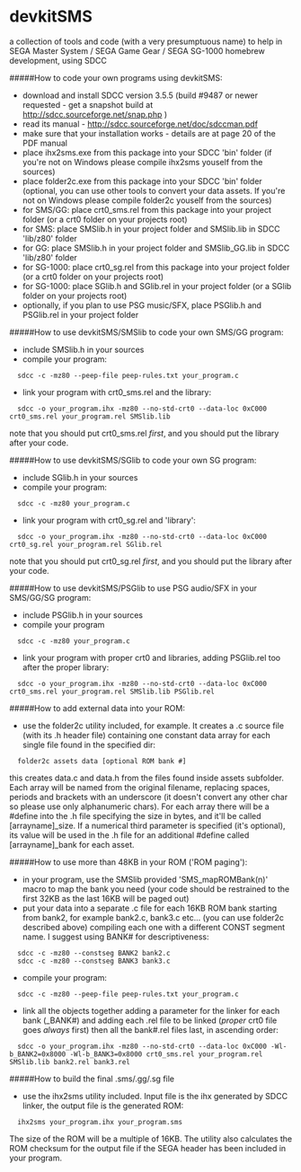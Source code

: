 devkitSMS
=========

a collection of tools and code (with a very presumptuous name) to help in SEGA Master System / SEGA Game Gear / SEGA SG-1000 homebrew development, using SDCC

#####How to code your own programs using devkitSMS:

* download and install SDCC version 3.5.5 (build #9487 or newer requested - get a snapshot build at http://sdcc.sourceforge.net/snap.php )
* read its manual - http://sdcc.sourceforge.net/doc/sdccman.pdf
* make sure that your installation works - details are at page 20 of the PDF manual
* place ihx2sms.exe from this package into your SDCC 'bin' folder
  (if you're not on Windows please compile ihx2sms youself from the sources)
* place folder2c.exe from this package into your SDCC 'bin' folder
  (optional, you can use other tools to convert your data assets. If you're not on Windows please compile folder2c youself from the sources)
* for SMS/GG:  place crt0_sms.rel from this package into your project folder (or a crt0 folder on your projects root)
* for SMS: place SMSlib.h in your project folder and SMSlib.lib in SDCC 'lib/z80' folder
* for GG:  place SMSlib.h in your project folder and SMSlib_GG.lib in SDCC 'lib/z80' folder
* for SG-1000: place crt0_sg.rel from this package into your project folder (or a crt0 folder on your projects root)
* for SG-1000: place SGlib.h and SGlib.rel in your project folder (or a SGlib folder on your projects root)
* optionally, if you plan to use PSG music/SFX, place PSGlib.h and PSGlib.rel in your project folder

#####How to use devkitSMS/SMSlib to code your own SMS/GG program:

* include SMSlib.h in your sources
* compile your program:
```
  sdcc -c -mz80 --peep-file peep-rules.txt your_program.c
```
* link your program with crt0_sms.rel and the library:
```
  sdcc -o your_program.ihx -mz80 --no-std-crt0 --data-loc 0xC000 crt0_sms.rel your_program.rel SMSlib.lib
```
  note that you should put crt0_sms.rel *first*, and you should put the library after your code.
  
#####How to use devkitSMS/SGlib to code your own SG program:

* include SGlib.h in your sources
* compile your program:
```
  sdcc -c -mz80 your_program.c
```
* link your program with crt0_sg.rel and 'library':
```
  sdcc -o your_program.ihx -mz80 --no-std-crt0 --data-loc 0xC000 crt0_sg.rel your_program.rel SGlib.rel
```
  note that you should put crt0_sg.rel *first*, and you should put the library after your code.
  
#####How to use devkitSMS/PSGlib to use PSG audio/SFX in your SMS/GG/SG program:

* include PSGlib.h in your sources
* compile your program
```
  sdcc -c -mz80 your_program.c
```
* link your program with proper crt0 and libraries, adding PSGlib.rel too after the proper library:
```
  sdcc -o your_program.ihx -mz80 --no-std-crt0 --data-loc 0xC000 crt0_sms.rel your_program.rel SMSlib.lib PSGlib.rel
```

#####How to add external data into your ROM:

* use the folder2c utility included, for example.
  It creates a .c source file (with its .h header file) containing one constant data array for each single file found in the specified dir:
```
  folder2c assets data [optional ROM bank #]
```
  this creates data.c and data.h from the files found inside assets subfolder.
Each array will be named from the original filename, replacing spaces, periods and brackets with an underscore (it doesn't convert any other char so please use only alphanumeric chars). For each array there will be a #define into the .h file specifying the size in bytes, and it'll be called [arrayname]_size.
If a numerical third parameter is specified (it's optional), its value will be used in the .h file for an additional #define called [arrayname]_bank for each asset.

#####How to use more than 48KB in your ROM ('ROM paging'):

* in your program, use the SMSlib provided 'SMS_mapROMBank(n)' macro to map the bank you need (your code should be restrained to the first 32KB as the last 16KB will be paged out)
* put your data into a separate .c file for each 16KB ROM bank starting from bank2, for example bank2.c, bank3.c etc... (you can use folder2c described above) compiling each one with a different CONST segment name.
  I suggest using BANK# for descriptiveness:
```
  sdcc -c -mz80 --constseg BANK2 bank2.c
  sdcc -c -mz80 --constseg BANK3 bank3.c
```
* compile your program:
```
  sdcc -c -mz80 --peep-file peep-rules.txt your_program.c
```
* link all the objects together adding a parameter for the linker for each bank (_BANK#) and adding each .rel file to be linked (*proper* crt0 file goes *always* first) then all the bank#.rel files last, in ascending order:
```
  sdcc -o your_program.ihx -mz80 --no-std-crt0 --data-loc 0xC000 -Wl-b_BANK2=0x8000 -Wl-b_BANK3=0x8000 crt0_sms.rel your_program.rel SMSlib.lib bank2.rel bank3.rel
```

#####How to build the final .sms/.gg/.sg file

* use the ihx2sms utility included. Input file is the ihx generated by SDCC linker, the output file is the generated ROM:
```
  ihx2sms your_program.ihx your_program.sms
```
  The size of the ROM will be a multiple of 16KB. The utility also calculates the ROM checksum for the output file if the SEGA header has been included in your program.

